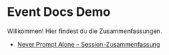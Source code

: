 # Event Docs Demo

Willkommen! Hier findest du die Zusammenfassungen.

- [Never Prompt Alone – Session-Zusammenfassung](Session_Never_Prompt_Alone.md)
